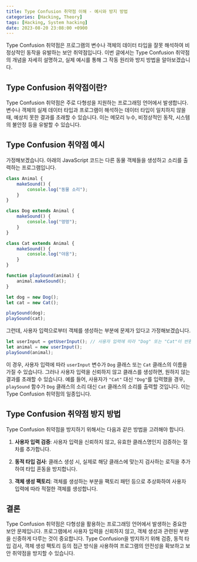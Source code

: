 ```yaml
---
title: Type Confusion 취약점 이해 - 예시와 방지 방법
categories: [Hacking, Theory]
tags: [Hacking, System hacking]
date: 2023-08-20 23:08:00 +0900
---
```


Type Confusion 취약점은 프로그램의 변수나 객체의 데이터 타입을 잘못 해석하여 비정상적인 동작을 유발하는 보안 취약점입니다. 이번 글에서는 Type Confusion 취약점의 개념을 자세히 설명하고, 실제 예시를 통해 그 작동 원리와 방지 방법을 알아보겠습니다.

## Type Confusion 취약점이란?

Type Confusion 취약점은 주로 다형성을 지원하는 프로그래밍 언어에서 발생합니다. 변수나 객체의 실제 데이터 타입과 프로그램이 해석하는 데이터 타입이 일치하지 않을 때, 예상치 못한 결과를 초래할 수 있습니다. 이는 메모리 누수, 비정상적인 동작, 시스템의 불안정 등을 유발할 수 있습니다.

## Type Confusion 취약점 예시

가정해보겠습니다. 아래의 JavaScript 코드는 다른 동물 객체들을 생성하고 소리를 출력하는 프로그램입니다.

```javascript
class Animal {
    makeSound() {
        console.log("동물 소리");
    }
}

class Dog extends Animal {
    makeSound() {
        console.log("멍멍");
    }
}

class Cat extends Animal {
    makeSound() {
        console.log("야옹");
    }
}

function playSound(animal) {
    animal.makeSound();
}

let dog = new Dog();
let cat = new Cat();

playSound(dog);
playSound(cat);
```

그런데, 사용자 입력으로부터 객체를 생성하는 부분에 문제가 있다고 가정해보겠습니다.

```javascript
let userInput = getUserInput(); // 사용자 입력에 따라 "Dog" 또는 "Cat"이 반환됨
let animal = new userInput();
playSound(animal);
```

이 경우, 사용자 입력에 따라 `userInput` 변수가 `Dog` 클래스 또는 `Cat` 클래스의 이름을 가질 수 있습니다. 그러나 사용자 입력을 신뢰하지 않고 클래스를 생성하면, 원하지 않는 결과를 초래할 수 있습니다. 예를 들어, 사용자가 `"Cat"` 대신 `"Dog"`를 입력했을 경우, `playSound` 함수가 `Dog` 클래스의 소리 대신 `Cat` 클래스의 소리를 출력할 것입니다. 이는 Type Confusion 취약점의 일종입니다.

## Type Confusion 취약점 방지 방법

Type Confusion 취약점을 방지하기 위해서는 다음과 같은 방법을 고려해야 합니다.

1. **사용자 입력 검증**: 사용자 입력을 신뢰하지 않고, 유효한 클래스명인지 검증하는 절차를 추가합니다.

2. **동적 타입 검사**: 클래스 생성 시, 실제로 해당 클래스에 맞는지 검사하는 로직을 추가하여 타입 혼동을 방지합니다.

3. **객체 생성 팩토리**: 객체를 생성하는 부분을 팩토리 패턴 등으로 추상화하여 사용자 입력에 따라 적절한 객체를 생성합니다.

## 결론

Type Confusion 취약점은 다형성을 활용하는 프로그래밍 언어에서 발생하는 중요한 보안 문제입니다. 프로그램에서 사용자 입력을 신뢰하지 않고, 객체 생성과 관련된 부분을 신중하게 다루는 것이 중요합니다. Type Confusion을 방지하기 위해 검증, 동적 타입 검사, 객체 생성 팩토리 등의 접근 방식을 사용하여 프로그램의 안전성을 확보하고 보안 취약점을 방지할 수 있습니다.